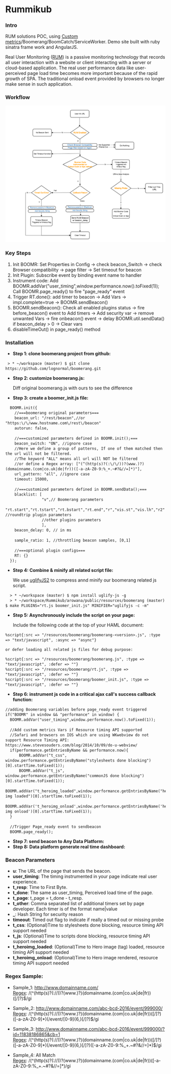 
# Rummikub

### Intro
RUM solutions POC, using [Custom metrics]/Boomerang/BoomCatch/ServiceWorker. Demo site built with ruby sinatra frame work and AngularJS.

Real User Monitoring ([RUM]) is a passive monitoring technology that records all user interaction with a website or client interacting with a server or cloud-based application. The real user performance data like user-perceived page load time becomes more important because of the rapid growth of SPA. The traditional onload event provided by browsers no longer make sense in such application.

### Workflow
   ![Workflow](rum_workflow.png)  

### Key Steps
1. Init BOOMR: Set Properties in Config -> check beacon_Switch -> check Browser compatibility -> page filter -> Set timeout for beacon
2. Init Plugin: Subscribe event by binding event name to handler
3. Instrument code:
    Add BOOMR.addVar("user_timing",window.performance.now().toFixed(1));
    Call BOOMR.page_ready() to fire "page_ready" event
4. Trigger RT.done(): add timer to beacon -> Add Vars -> impl.complete=true -> BOOMR.sendBeacon()
5. BOOMR.sendBeacon(): Check all enabled plugins status ->  fire before_beacon() event to Add timers -> Add security var -> remove unwanted Vars -> fire onbeacon() event -> delay BOOMR.util.sendData() if beacon_delay > 0 -> Clear vars
6. disableTimeOut() in page_ready() method

### Installation

*  **Step 1: clone boomerang project from github:**

```
 > * ~/workspace (master) $ git clone https://github.com/lognormal/boomerang.git  
```
*  **Step 2: customize boomerang.js:**

    Diff original boomerang.js with ours to see the difference
*  **Step 3: create a boomer_init.js file:**

```
  BOOMR.init({
    //===boomerang original parameters===
    beacon_url: "/rest/beacon",//or "https:\/\/www.hostname.com\/rest\/beacon"
    autorun: false,

    //===customized parameters defined in BOOMR.init();===
    beacon_switch: "ON", //ignore case
    //Here we define a group of patterns, If one of them matched then the url will not be filtered.
    //The keyword "ALL" means all url will NOT be filtered
    //or define a Regex array: ["(^(http(s)?(:\/\/))?(www.)?)(domainname.(com|co.uk|de|fr))([-a-zA-Z0-9:%_+.~#?&//=]*)"],
    url_pattern: "all", //ignore case
    timeout: 15000,

    //===customized parameters defined in BOOMR.sendData();===
    blacklist: [
                "v",// Boomerang parameters
                "rt.start","rt.tstart","rt.bstart","rt.end","r","vis.st","vis.lh","r2" //roundtrip plugin parameters
                //other plugins parameters
                ],
    beacon_delay: 0, // in ms

    sample_ratio: 1, //throttling beacon samples, [0,1]

    //===optional plugin configs===
    RT: {}
  });
```
*  **Step 4: Combine & minify all related script file:**

    We use [uglifyJS2] to compress annd minify our boomerang related js script.
```
  > * ~/workspace (master) $ npm install uglify-js -g  
  > * ~/workspace/Rummikub/arowana/public/resources/boomerang (master) $ make PLUGINS="rt.js boomer_init.js" MINIFIER="uglifyjs -c -m"
```
*  **Step 5: Asynchronously include the script on your page:**

    Include the following code at the top of your HAML document:
```
%script{:src => "/resources/boomerang/boomerang-<version>.js", :type => "text/javascript", :async => "async"}
```
    or defer loading all related js files for debug purpose:  
```
%script{:src => "/resources/boomerang/boomerang.js", :type => "text/javascript", :defer => ""}
%script{:src => "/resources/boomerang/rt.js", :type => "text/javascript", :defer => ""}
%script{:src => "/resources/boomerang/boomer_init.js", :type => "text/javascript", :defer => ""}
```

*  **Step 6: instrument js code in a critical ajax call's success callback function:**

```
//adding Boomerang variables before page_ready event triggered
if("BOOMR" in window && "performance" in window) {
  BOOMR.addVar("user_timing",window.performance.now().toFixed(1));

  //Add custom metrics Vars if Resource timing API supported
  //Safari and browsers on IOS which are using WKwebview do not support Resource Timing API: https://www.stevesouders.com/blog/2014/10/09/do-u-webview/  
  if(performance.getEntriesByName && performance.now){
      BOOMR.addVar("t_css", window.performance.getEntriesByName("stylesheets done blocking")[0].startTime.toFixed(1));
      BOOMR.addVar("t_js", window.performance.getEntriesByName("commonJS done blocking")[0].startTime.toFixed(1));
      BOOMR.addVar("t_heroimg_loaded",window.performance.getEntriesByName("hero img loaded")[0].startTime.toFixed(1));
      BOOMR.addVar('t_heroimg_onload',window.performance.getEntriesByName('hero img onload')[0].startTime.toFixed(1));
  }

  //Trigger Page_ready event to sendbeacon
  BOOMR.page_ready();
```
*  **Step 7: send beacon to Any Data Platform:**
*  **Step 8: Data platform generate real time dashboard:**  

### Beacon Parameters
* **u**:  The URL of the page that sends the beacon.
* **user_timing**:  The timing instrumented in your page indicate real user experience.
* **t_resp**: Time to First Byte.
* **t_done**: The same as user_timing, Perceived load time of the page.
* **t_page**: t_page = t_done - t_resp.  
* **t_other**: Comma separated list of additional timers set by page developer. Each timer is of the format name|value
* **_**: Hash String for security reason
* **timeout**: Timed out flag to indicate if really a timed out or missing probe  
* **t_css**: (Optional)Time to stylesheets done blocking, resource timing API support needed  
* **t_js**: (Optional)Time to scripts done blocking, resource timing API support needed  
* **t_heroimg_loaded**: (Optional)Time to Hero image (tag) loaded, resource timing API support needed  
* **t_heroimg_onload**: (Optional)Time to Hero image rendered, resource timing API support needed  

### Regex Sample:  
* Sample_1: http://www.domainname.com/  
[Regex](https://regex101.com/): /(^(http(s)?(:\/\/))?(www\.)?)(domainname.(com|co.uk|de|fr))([\/]?)$/gi

* Sample_2: http://www.domainname.com/abc-bcd-2016/event/999000/  
[Regex](https://regex101.com/): /(^(http(s)?(:\/\/))?(www\.)?)(domainname.(com|co.uk|de|fr))([\/]?)([-a-zA-Z0-9]\*)(\/event\/[0-9]{6,}[\/]?)$/gi

* Sample_3: http://www.domainname.com/abc-bcd-2016/event/999000/?id=11838186865&cb=1  
[Regex](https://regex101.com/): /(^(http(s)?(:\/\/))?(www\.)?)(domainname.(com|co.uk|de|fr))([\/]?)([-a-zA-Z0-9]\*)(\/event\/[0-9]{6,}[\/]?)([-a-zA-Z0-9:%\_\+.~#?&//=]\*)$/gi

* Sample_4: All Match  
[Regex](https://regex101.com/): /(^(http(s)?(:\/\/))?(www\.)?)(domainname.(com|co.uk|de|fr))([-a-zA-Z0-9:%\_\+.~#?&//=]\*)/gi

[Boomerang.js]: https://github.com/lognormal/boomerang/blob/master/boomerang.js
[plugins]: https://github.com/lognormal/boomerang/tree/master/plugins
[uglifyJS2]: https://github.com/mishoo/UglifyJS2
[Custom metrics]: https://speedcurve.com/blog/user-timing-and-custom-metrics/
[RUM]: https://en.wikipedia.org/wiki/Real_user_monitoring
